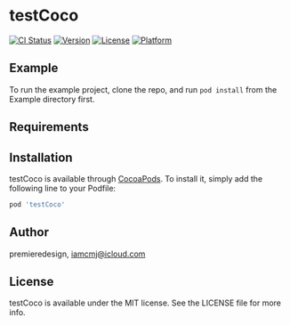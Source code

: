 # testCoco

[![CI Status](https://img.shields.io/travis/premieredesign/testCoco.svg?style=flat)](https://travis-ci.org/premieredesign/testCoco)
[![Version](https://img.shields.io/cocoapods/v/testCoco.svg?style=flat)](https://cocoapods.org/pods/testCoco)
[![License](https://img.shields.io/cocoapods/l/testCoco.svg?style=flat)](https://cocoapods.org/pods/testCoco)
[![Platform](https://img.shields.io/cocoapods/p/testCoco.svg?style=flat)](https://cocoapods.org/pods/testCoco)

## Example

To run the example project, clone the repo, and run `pod install` from the Example directory first.

## Requirements

## Installation

testCoco is available through [CocoaPods](https://cocoapods.org). To install
it, simply add the following line to your Podfile:

```ruby
pod 'testCoco'
```

## Author

premieredesign, iamcmj@icloud.com

## License

testCoco is available under the MIT license. See the LICENSE file for more info.
